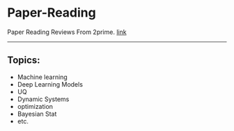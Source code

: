 # Paper-Reading
Paper Reading Reviews From 2prime. <a href="http://about.2prime.cn">link</a>

<hr/>

## Topics:
- Machine learning
- Deep Learning Models
- UQ
- Dynamic Systems
- optimization
- Bayesian Stat
- etc.

